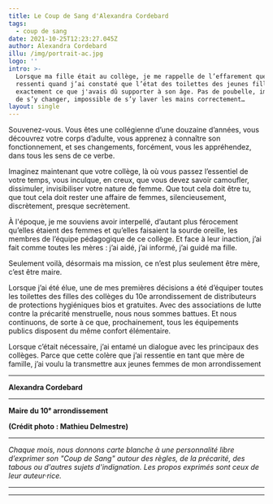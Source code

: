 ```yaml
---
title: Le Coup de Sang d'Alexandra Cordebard
tags:
  - coup de sang
date: 2021-10-25T12:23:27.045Z
author: Alexandra Cordebard
illu: /img/portrait-ac.jpg
logo: ''
intro: >-
  Lorsque ma fille était au collège, je me rappelle de l’effarement que j’ai
  ressenti quand j’ai constaté que l’état des toilettes des jeunes filles était
  exactement ce que j'avais dû supporter à son âge. Pas de poubelle, impossible
  de s’y changer, impossible de s’y laver les mains correctement…
layout: single
---
```

Souvenez-vous. Vous êtes une collégienne d’une douzaine d’années, vous découvrez votre corps d’adulte, vous apprenez à connaître son fonctionnement, et ses changements, forcément, vous les appréhendez, dans tous les sens de ce verbe.

Imaginez maintenant que votre collège, là où vous passez l’essentiel de votre temps, vous inculque, en creux, que vous devez savoir camoufler, dissimuler, invisibiliser votre nature de femme. Que tout cela doit être tu, que tout cela doit rester une affaire de femmes, silencieusement, discrètement, presque secrètement.

À l'époque, je me souviens avoir interpellé, d’autant plus férocement qu’elles étaient des femmes et qu’elles faisaient la sourde oreille, les membres de l’équipe pédagogique de ce collège. Et face à leur inaction, j’ai fait comme toutes les mères : j’ai aidé, j’ai informé, j’ai guidé ma fille.

Seulement voilà, désormais ma mission, ce n’est plus seulement être mère, c’est être maire.

Lorsque j’ai été élue, une de mes premières décisions a été d’équiper toutes les toilettes des filles des collèges du 10e arrondissement de distributeurs de protections hygiéniques bios et gratuites. Avec des associations de lutte contre la précarité menstruelle, nous nous sommes battues. Et nous continuons, de sorte à ce que, prochainement, tous les équipements publics disposent du même confort élémentaire.

Lorsque c’était nécessaire, j’ai entamé un dialogue avec les principaux des collèges. Parce que cette colère que j’ai ressentie en tant que mère de famille, j’ai voulu la transmettre aux jeunes femmes de mon arrondissement

- - -

**Alexandra Cordebard**

- - -

**Maire du 10ᵉ arrondissement**

**(Crédit photo : Mathieu Delmestre)**

- - -

_Chaque mois, nous donnons carte blanche à une personnalité libre d’exprimer son "Coup de Sang" autour des règles, de la précarité, des tabous ou d'autres sujets d'indignation. Les propos exprimés sont ceux de leur auteur·rice._

- - -

- - -
